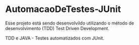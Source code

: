 # AutomacaoDeTestes-JUnit

Esse projeto está sendo desenvolvildo utilizando o método de desenvolvimento (TDD) Test Driven Development.

TDD e JAVA - Testes automatizados com JUnit. 
